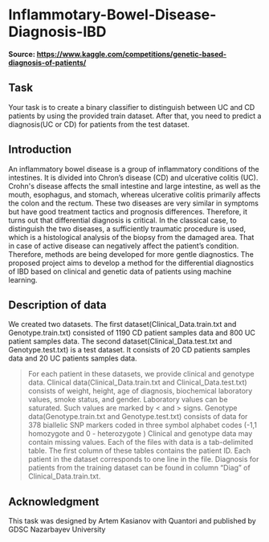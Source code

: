 # Inflammotary-Bowel-Disease-Diagnosis-IBD

**Source: https://www.kaggle.com/competitions/genetic-based-diagnosis-of-patients/**

## Task
Your task is to create a binary classifier to distinguish between UC and CD patients by using the provided train dataset. After that, you need to predict a diagnosis(UC or CD) for patients from the test dataset.

## Introduction
An inflammatory bowel disease is a group of inflammatory conditions of the intestines. It is divided into Chron’s disease (CD) and ulcerative colitis (UC). Crohn's disease affects the small intestine and large intestine, as well as the mouth, esophagus, and stomach, whereas ulcerative colitis primarily affects the colon and the rectum. These two diseases are very similar in symptoms but have good treatment tactics and prognosis differences. Therefore, it turns out that differential diagnosis is critical. In the classical case, to distinguish the two diseases, a sufficiently traumatic procedure is used, which is a histological analysis of the biopsy from the damaged area. That in case of active disease can negatively affect the patient’s condition. Therefore, methods are being developed for more gentle diagnostics. The proposed project aims to develop a method for the differential diagnostics of IBD based on clinical and genetic data of patients using machine learning.

## Description of data
We created two datasets. The first dataset(Clinical_Data.train.txt and Genotype.train.txt) consisted of 1190 CD patient samples data and 800 UC patient samples data. The second dataset(Clinical_Data.test.txt and Genotype.test.txt) is a test dataset. It consists of 20 CD patients samples data and 20 UC patients samples data.
> For each patient in these datasets, we provide clinical and genotype data.
Clinical data(Clinical_Data.train.txt and Clinical_Data.test.txt) consists of weight, height, age of diagnosis, biochemical laboratory values, smoke status, and gender. Laboratory values can be saturated. Such values are marked by < and > signs.
Genotype data(Genotype.train.txt and Genotype.test.txt) consists of data for 378 biallelic SNP markers coded in three symbol alphabet codes (-1,1 homozygote and 0 - heterozygote )
> Clinical and genotype data may contain missing values. Each of the files with data is a tab-delimited table. The first column of these tables contains the patient ID. Each patient in the dataset corresponds to one line in the file. Diagnosis for patients from the training dataset can be found in column “Diag” of Clinical_Data.train.txt.

## Acknowledgment
This task was designed by Artem Kasianov with Quantori and published by GDSC Nazarbayev University
